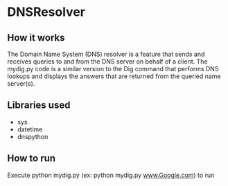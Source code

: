 # DNSResolver

## How it works

The Domain Name System (DNS) resolver is a feature that sends and receives queries to and from the DNS server on behalf of a client. The mydig.py code is a similar version to the Dig command that performs DNS lookups and displays the answers that are returned from the queried name server(s).

## Libraries used

* sys
* datetime
* dnspython 

## How to run

Execute python mydig.py <domain name>(ex: python mydig.py www.Google.com) to run

